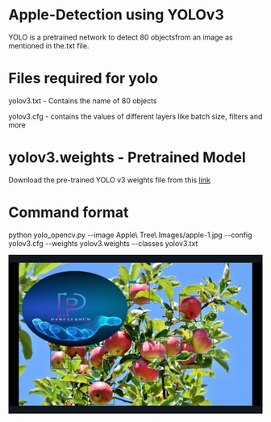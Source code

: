 # Apple-Detection using YOLOv3


YOLO is a pretrained network to detect 80 objectsfrom an image as mentioned in the.txt file.

# Files required for yolo

yolov3.txt - Contains the name of 80 objects

yolov3.cfg - contains the values of different layers like batch size, filters and more

# yolov3.weights - Pretrained Model

Download the pre-trained YOLO v3 weights file from this [link](https://pjreddie.com/media/files/yolov3.weights)

# **Command format** 


 python yolo_opencv.py --image Apple\ Tree\ Images/apple-1.jpg --config yolov3.cfg --weights yolov3.weights --classes yolov3.txt 



<img src="https://github.com/noorkhokhar99/Apple-Detection/blob/main/Screen%20Shot%201444-04-04%20at%207.09.33%20PM.png">
